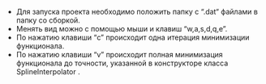 - Для запуска проекта необходимо положить папку с “.dat“ файлами в папку со сборкой.
- Менять вид можно с помощью мыши и клавиш “w,a,s,d,q,e”. 
- По нажатию клавиши “c” происходит одна итерация минимизации функционала.
- По нажатию клавиши “v” происходит полная минимизация функционала до точности, указанной в конструкторе класса SplineInterpolator .
